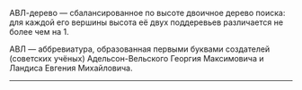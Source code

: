 АВЛ-дерево — сбалансированное по высоте двоичное дерево поиска: для каждой его вершины высота её двух поддеревьев различается не более чем на 1.

АВЛ — аббревиатура, образованная первыми буквами создателей (советских учёных) Адельсон-Вельского Георгия Максимовича и Ландиса Евгения Михайловича.

---

